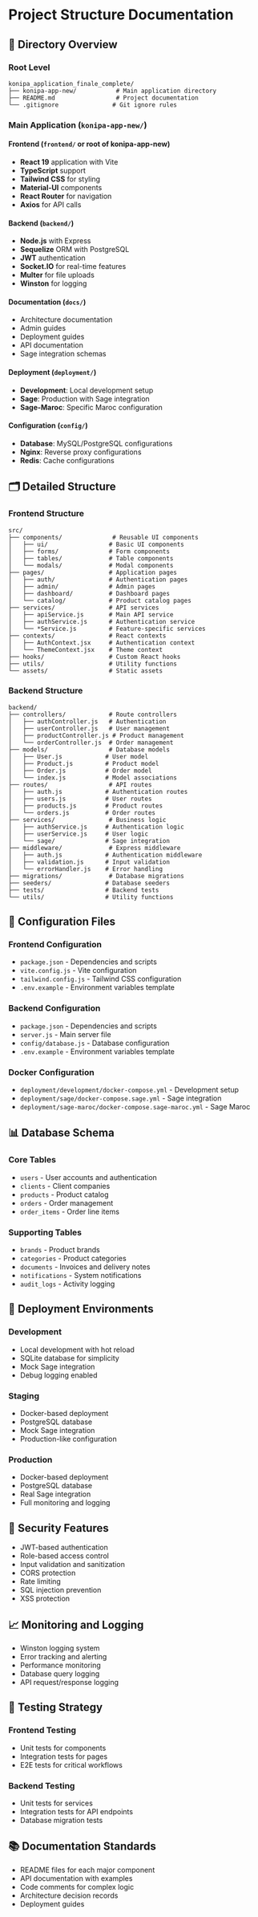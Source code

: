 # Project Structure Documentation

## 📁 Directory Overview

### Root Level
```
konipa_application_finale_complete/
├── konipa-app-new/           # Main application directory
├── README.md                 # Project documentation
└── .gitignore               # Git ignore rules
```

### Main Application (`konipa-app-new/`)

#### Frontend (`frontend/` or root of konipa-app-new)
- **React 19** application with Vite
- **TypeScript** support
- **Tailwind CSS** for styling
- **Material-UI** components
- **React Router** for navigation
- **Axios** for API calls

#### Backend (`backend/`)
- **Node.js** with Express
- **Sequelize** ORM with PostgreSQL
- **JWT** authentication
- **Socket.IO** for real-time features
- **Multer** for file uploads
- **Winston** for logging

#### Documentation (`docs/`)
- Architecture documentation
- Admin guides
- Deployment guides
- API documentation
- Sage integration schemas

#### Deployment (`deployment/`)
- **Development**: Local development setup
- **Sage**: Production with Sage integration
- **Sage-Maroc**: Specific Maroc configuration

#### Configuration (`config/`)
- **Database**: MySQL/PostgreSQL configurations
- **Nginx**: Reverse proxy configurations
- **Redis**: Cache configurations

## 🗂️ Detailed Structure

### Frontend Structure
```
src/
├── components/              # Reusable UI components
│   ├── ui/                 # Basic UI components
│   ├── forms/              # Form components
│   ├── tables/             # Table components
│   └── modals/             # Modal components
├── pages/                  # Application pages
│   ├── auth/               # Authentication pages
│   ├── admin/              # Admin pages
│   ├── dashboard/          # Dashboard pages
│   └── catalog/            # Product catalog pages
├── services/               # API services
│   ├── apiService.js       # Main API service
│   ├── authService.js      # Authentication service
│   └── *Service.js         # Feature-specific services
├── contexts/               # React contexts
│   ├── AuthContext.jsx     # Authentication context
│   └── ThemeContext.jsx    # Theme context
├── hooks/                  # Custom React hooks
├── utils/                  # Utility functions
└── assets/                 # Static assets
```

### Backend Structure
```
backend/
├── controllers/            # Route controllers
│   ├── authController.js   # Authentication
│   ├── userController.js   # User management
│   ├── productController.js # Product management
│   └── orderController.js  # Order management
├── models/                 # Database models
│   ├── User.js            # User model
│   ├── Product.js         # Product model
│   ├── Order.js           # Order model
│   └── index.js           # Model associations
├── routes/                 # API routes
│   ├── auth.js            # Authentication routes
│   ├── users.js           # User routes
│   ├── products.js        # Product routes
│   └── orders.js          # Order routes
├── services/               # Business logic
│   ├── authService.js     # Authentication logic
│   ├── userService.js     # User logic
│   └── sage/              # Sage integration
├── middleware/             # Express middleware
│   ├── auth.js            # Authentication middleware
│   ├── validation.js      # Input validation
│   └── errorHandler.js    # Error handling
├── migrations/             # Database migrations
├── seeders/               # Database seeders
├── tests/                 # Backend tests
└── utils/                 # Utility functions
```

## 🔧 Configuration Files

### Frontend Configuration
- `package.json` - Dependencies and scripts
- `vite.config.js` - Vite configuration
- `tailwind.config.js` - Tailwind CSS configuration
- `.env.example` - Environment variables template

### Backend Configuration
- `package.json` - Dependencies and scripts
- `server.js` - Main server file
- `config/database.js` - Database configuration
- `.env.example` - Environment variables template

### Docker Configuration
- `deployment/development/docker-compose.yml` - Development setup
- `deployment/sage/docker-compose.sage.yml` - Sage integration
- `deployment/sage-maroc/docker-compose.sage-maroc.yml` - Sage Maroc

## 📊 Database Schema

### Core Tables
- `users` - User accounts and authentication
- `clients` - Client companies
- `products` - Product catalog
- `orders` - Order management
- `order_items` - Order line items

### Supporting Tables
- `brands` - Product brands
- `categories` - Product categories
- `documents` - Invoices and delivery notes
- `notifications` - System notifications
- `audit_logs` - Activity logging

## 🚀 Deployment Environments

### Development
- Local development with hot reload
- SQLite database for simplicity
- Mock Sage integration
- Debug logging enabled

### Staging
- Docker-based deployment
- PostgreSQL database
- Mock Sage integration
- Production-like configuration

### Production
- Docker-based deployment
- PostgreSQL database
- Real Sage integration
- Full monitoring and logging

## 🔐 Security Features

- JWT-based authentication
- Role-based access control
- Input validation and sanitization
- CORS protection
- Rate limiting
- SQL injection prevention
- XSS protection

## 📈 Monitoring and Logging

- Winston logging system
- Error tracking and alerting
- Performance monitoring
- Database query logging
- API request/response logging

## 🧪 Testing Strategy

### Frontend Testing
- Unit tests for components
- Integration tests for pages
- E2E tests for critical workflows

### Backend Testing
- Unit tests for services
- Integration tests for API endpoints
- Database migration tests

## 📚 Documentation Standards

- README files for each major component
- API documentation with examples
- Code comments for complex logic
- Architecture decision records
- Deployment guides
